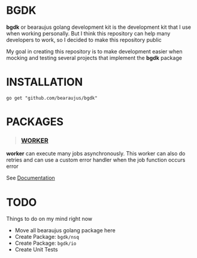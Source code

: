 # BGDK

**bgdk** or bearaujus golang development kit is the development kit that I use when working personally. 
But I think this repository can help many developers to work, so I decided to make this repository public

My goal in creating this repository is to make development easier when mocking and testing several projects that implement the **bgdk** package

# INSTALLATION

```shell
go get "github.com/bearaujus/bgdk"
```

# PACKAGES

> ### [WORKER](https://github.com/bearaujus/bgdk/tree/master/worker)
**worker** can execute many jobs asynchronously. This worker can also do retries and can use a custom error handler when the job function occurs error

See [Documentation](https://github.com/bearaujus/bgdk/tree/master/worker#documentation)

# TODO

Things to do on my mind right now

- Move all bearaujus golang package here
- Create Package: `bgdk/nsq`
- Create Package: `bgdk/io`
- Create Unit Tests
